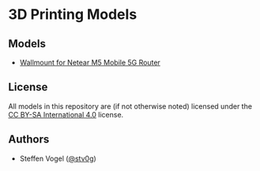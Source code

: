 # 3D Printing Models

## Models

- [Wallmount for Netear M5 Mobile 5G Router](./netgear-m5-holder/)

## License

All models in this repository are (if not otherwise noted) licensed under the [CC BY-SA International 4.0](https://creativecommons.org/licenses/by-sa/4.0/) license.

## Authors

- Steffen Vogel ([@stv0g](https://github.com/stv0g))
